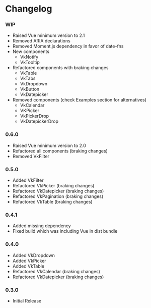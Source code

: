 # Changelog

### WIP

 - Raised Vue minimum version to 2.1
 - Removed ARIA declarations
 - Removed Moment.js dependency in favor of date-fns
 - New components
   - VkNotify
   - VkTooltip
 - Refactored components with braking changes
   - VkTable
   - VkTabs
   - VkDropdown
   - VkButton
   - VkDatepicker
 - Removed components (check Examples section for alternatives)
   - VkCalendar
   - VKPicker
   - VkPickerDrop
   - VkDatepickerDrop

### 0.6.0

 - Raised Vue minimum version to 2.0
 - Refactored all components (braking changes)
 - Removed VkFilter

### 0.5.0

 - Added VkFilter
 - Refactored VkPicker (braking changes)
 - Refactored VkDatepicker (braking changes)
 - Refactored VkPagination (braking changes)
 - Refactored VkTable (braking changes)

### 0.4.1

 - Added missing dependency
 - Fixed build which was including Vue in dist bundle

### 0.4.0

 - Added VkDropdown
 - Added VkPicker
 - Added VkTable
 - Refactored VkCalendar (braking changes)
 - Refactored VkDatepicker (braking changes)

### 0.3.0

 - Initial Release
